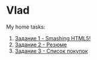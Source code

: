 # Vlad
My home tasks:<br>
<ol>
    <li>
      <a href="https://rabee4221.github.io/Homework-Smashing-HTML5/Smashing.html">Задание 1 - Smashing HTML5!</a>
  </li>
    <li><a href="https://rabee4221.github.io/Homework-resume/Резюме.html">Задание 2 - Резюме</a></li>
    <li><a href="https://rabee4221.github.io/Homework-shopping-list/Список.html">Задание 3 - Список покупок</a></li>
</ol>

